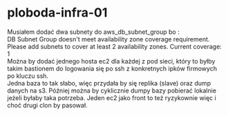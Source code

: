 # ploboda-infra-01

Musiałem dodać dwa subnety do aws_db_subnet_group bo : <br>
 DB Subnet Group doesn't meet availability zone coverage requirement. Please add subnets to cover at least 2 availability zones. Current coverage: 1
<br>
Można by dodać jednego hosta ec2 dla każdej z pod sieci, który to byłby takim bastionem do logowania się po ssh z konkretnych ipków firmowych po kluczu ssh.
<br>
Jedna baza to tak słabo, więc przydała by się replika (slave) oraz dump danych na s3. Później można by cyklicznie dumpy bazy pobierać lokalnie jeżeli byłaby taka potrzeba.
Jeden ec2 jako front to też ryzykownie więc i choć drugi clon by pasował. 
<br>
